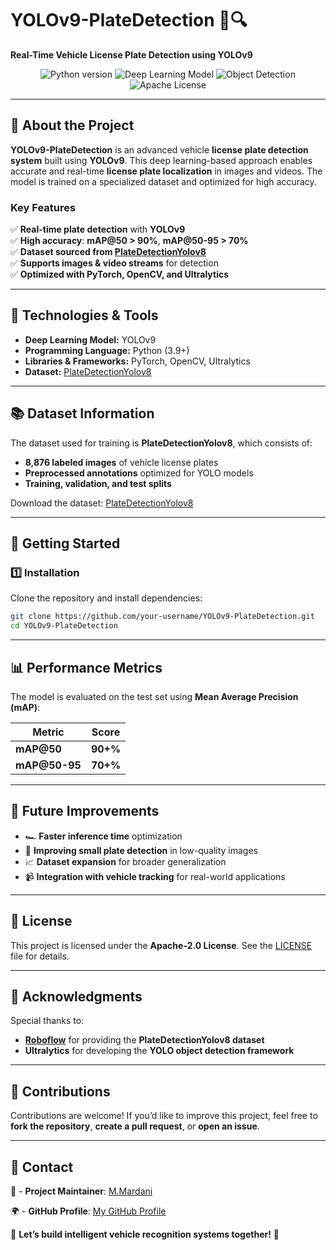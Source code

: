 # **YOLOv9-PlateDetection** 🚗🔍  
**Real-Time Vehicle License Plate Detection using YOLOv9**  

<div align="center">
  <img src="https://img.shields.io/badge/Python-3.9+-blue.svg" alt="Python version">  
  <img src="https://img.shields.io/badge/Deep%20Learning-YOLOv9-red.svg" alt="Deep Learning Model">
  <img src="https://img.shields.io/badge/Object%20Detection-✔-green.svg" alt="Object Detection">
  <img src="https://img.shields.io/badge/License-Apache%202.0-brightgreen.svg" alt="Apache License">
</div>  

---

## 🌟 **About the Project**  
**YOLOv9-PlateDetection** is an advanced vehicle **license plate detection system** built using **YOLOv9**. This deep learning-based approach enables accurate and real-time **license plate localization** in images and videos. The model is trained on a specialized dataset and optimized for high accuracy.  

### **Key Features**  
✅ **Real-time plate detection** with **YOLOv9**  
✅ **High accuracy**: **mAP@50 > 90%**, **mAP@50-95 > 70%**  
✅ **Dataset sourced from [PlateDetectionYolov8](https://universe.roboflow.com/object-detection-a8l1t/platedetectionyolov8/dataset/9)**  
✅ **Supports images & video streams** for detection  
✅ **Optimized with PyTorch, OpenCV, and Ultralytics**  

---

## 🔧 **Technologies & Tools**  
- **Deep Learning Model:** YOLOv9  
- **Programming Language:** Python (3.9+)  
- **Libraries & Frameworks:** PyTorch, OpenCV, Ultralytics  
- **Dataset:** [PlateDetectionYolov8](https://universe.roboflow.com/object-detection-a8l1t/platedetectionyolov8/dataset/9)  

---

## 📚 **Dataset Information**  
The dataset used for training is **PlateDetectionYolov8**, which consists of:  
- **8,876 labeled images** of vehicle license plates  
- **Preprocessed annotations** optimized for YOLO models  
- **Training, validation, and test splits**  

Download the dataset: [PlateDetectionYolov8](https://universe.roboflow.com/object-detection-a8l1t/platedetectionyolov8/dataset/9)  

---

## 🚀 **Getting Started**  

### **1️⃣ Installation**  
Clone the repository and install dependencies:  
```bash
git clone https://github.com/your-username/YOLOv9-PlateDetection.git
cd YOLOv9-PlateDetection
```
---

## 📊 **Performance Metrics**  
The model is evaluated on the test set using **Mean Average Precision (mAP)**:  

| Metric        | Score  |
|--------------|--------|
| **mAP@50**   | **90+%** |
| **mAP@50-95**| **70+%** |

---

## 🌟 **Future Improvements**  
- 🏎 **Faster inference time** optimization  
- 🎯 **Improving small plate detection** in low-quality images  
- 📈 **Dataset expansion** for broader generalization  
- 📹 **Integration with vehicle tracking** for real-world applications  

---

## 📜 **License**  
This project is licensed under the **Apache-2.0 License**. See the [LICENSE](LICENSE) file for details.  

---

## 🙏 **Acknowledgments**  
Special thanks to:  
- **[Roboflow](https://roboflow.com/)** for providing the **PlateDetectionYolov8 dataset**  
- **Ultralytics** for developing the **YOLO object detection framework**  

---

## 🤝 **Contributions**  
Contributions are welcome! If you’d like to improve this project, feel free to **fork the repository**, **create a pull request**, or **open an issue**.  

---

## 💬 **Contact**  
📧 - **Project Maintainer**: [M.Mardani](mailto:mortezammm80@gmail.com)

🌍 - **GitHub Profile**: [My GitHub Profile](https://github.com/morteza80mr)


🚀 **Let’s build intelligent vehicle recognition systems together!** 🚀  
